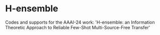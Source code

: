 # H-ensemble
Codes and supports for the AAAI-24 work: 'H-ensemble: an Information Theoretic Approach to Reliable Few-Shot Multi-Source-Free Transfer'
